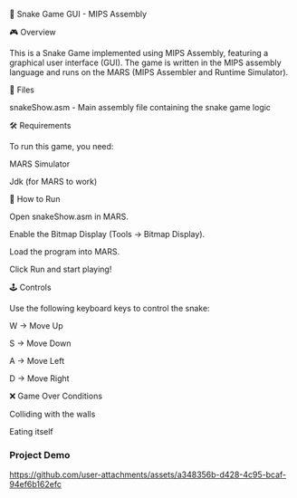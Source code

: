 🐍 Snake Game GUI - MIPS Assembly

🎮 Overview

This is a Snake Game implemented using MIPS Assembly, featuring a graphical user interface (GUI). The game is written in the MIPS assembly language and runs on the MARS (MIPS Assembler and Runtime Simulator).

📂 Files

snakeShow.asm - Main assembly file containing the snake game logic

🛠 Requirements

To run this game, you need:

MARS Simulator

Jdk (for MARS to work)

🚀 How to Run

Open snakeShow.asm in MARS.

Enable the Bitmap Display (Tools → Bitmap Display).

Load the program into MARS.

Click Run and start playing!

🕹️ Controls

Use the following keyboard keys to control the snake:

W → Move Up

S → Move Down

A → Move Left

D → Move Right

❌ Game Over Conditions

Colliding with the walls

Eating itself


### Project Demo

https://github.com/user-attachments/assets/a348356b-d428-4c95-bcaf-94ef6b162efc
